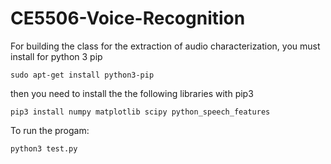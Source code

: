 # CE5506-Voice-Recognition

For building the class for the extraction of audio characterization, you must install for python 3 pip
```
sudo apt-get install python3-pip
```

then you need to install the the following libraries with pip3
```
pip3 install numpy matplotlib scipy python_speech_features
```
To run the progam:
```
python3 test.py
```

